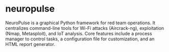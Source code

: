 # neuropulse
NeuroPulse is a graphical Python framework for red team operations. It centralizes command-line tools for Wi-Fi attacks (Aircrack-ng), exploitation (Nmap, Metasploit), and IoT analysis. Core features include a process manager to control tasks, a configuration file for customization, and an HTML report generator.
